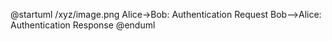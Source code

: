 @startuml /xyz/image.png
Alice->Bob: Authentication Request
Bob-->Alice: Authentication Response
@enduml
